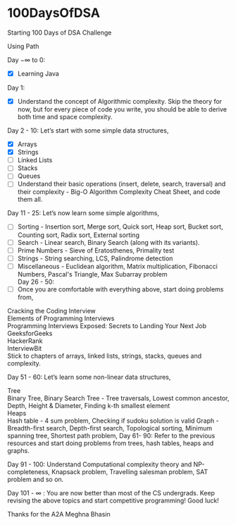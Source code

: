 # 100DaysOfDSA
Starting 100 Days of DSA Challenge 

Using Path

Day  −∞  to 0:  
- [x] Learning Java

Day 1:   
- [x] Understand the concept of Algorithmic complexity. Skip the theory for now, but for every piece of code you write, you should be able to derive both time and space complexity.

Day 2 - 10: Let’s start with some simple data structures,

- [x] Arrays  
- [x] Strings  
- [ ] Linked Lists  
- [ ] Stacks  
- [ ] Queues  
- [ ] Understand their basic operations (insert, delete, search, traversal) and their complexity - Big-O Algorithm Complexity Cheat Sheet, and code them all.  
  
Day 11 - 25: Let’s now learn some simple algorithms,  
  
- [ ] Sorting - Insertion sort, Merge sort, Quick sort, Heap sort, Bucket sort, Counting sort, Radix sort, External sorting  
- [ ] Search - Linear search, Binary Search (along with its variants).  
- [ ] Prime Numbers - Sieve of Eratosthenes, Primality test  
- [ ] Strings - String searching, LCS, Palindrome detection  
- [ ] Miscellaneous - Euclidean algorithm, Matrix multiplication, Fibonacci Numbers, Pascal's Triangle, Max Subarray problem  
Day 26 - 50:   
- [ ] Once you are comfortable with everything above, start doing problems from,  
  
Cracking the Coding Interview  
Elements of Programming Interviews  
Programming Interviews Exposed: Secrets to Landing Your Next Job  
GeeksforGeeks  
HackerRank  
InterviewBit  
Stick to chapters of arrays, linked lists, strings, stacks, queues and complexity.  
  
Day 51 - 60: Let’s learn some non-linear data structures,  
  
Tree  
Binary Tree, Binary Search Tree - Tree traversals, Lowest common ancestor, Depth, Height & Diameter, Finding k-th smallest element  
Heaps  
Hash table - 4 sum problem, Checking if sudoku solution is valid
Graph - Breadth-first search, Depth-first search, Topological sorting, Minimum spanning tree, Shortest path problem,
Day 61- 90: Refer to the previous resources and start doing problems from trees, hash tables, heaps and graphs.

Day 91 - 100: Understand Computational complexity theory and NP-completeness, Knapsack problem, Travelling salesman problem, SAT problem and so on.

Day 101 -  ∞ : You are now better than most of the CS undergrads. Keep revising the above topics and start competitive programming! Good luck!

Thanks for the A2A Meghna Bhasin

